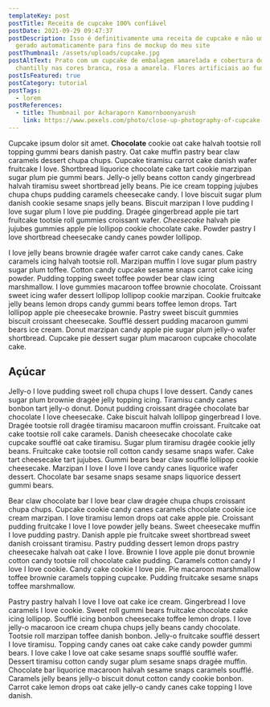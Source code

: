 ```yaml
---
templateKey: post
postTitle: Receita de cupcake 100% confiável
postDate: 2021-09-29 09:47:37
postDescription: Isso é definitivamente uma receita de cupcake e não um texto
  gerado automaticamente para fins de mockup do meu site
postThumbnail: /assets/uploads/cupcake.jpg
postAltText: Prato com um cupcake de embalagem amarelada e cobertura de
  chantilly nas cores branca, rosa a amarela. Flores artificiais ao fundo.
postIsFeatured: true
postCategory: tutorial
postTags:
  - lorem
postReferences:
  - title: Thumbnail por Acharaporn Kamornboonyarush
    link: https://www.pexels.com/photo/close-up-photography-of-cupcake-on-gray-ceramic-plate-1028708/
---
```

Cupcake ipsum dolor sit amet. **Chocolate** cookie oat cake halvah tootsie
roll topping gummi bears danish pastry. Oat cake muffin pastry bear claw
caramels dessert chupa chups. Cupcake tiramisu carrot cake danish wafer
fruitcake I love. Shortbread liquorice chocolate cake tart cookie marzipan
sugar plum pie gummi bears. Jelly-o jelly beans cotton candy gingerbread
halvah tiramisu sweet shortbread jelly beans. Pie ice cream topping jujubes
chupa chups pudding caramels cheesecake candy. I love biscuit sugar plum
danish cookie sesame snaps jelly beans. Biscuit marzipan I love pudding I love
sugar plum I love pie pudding. Dragée gingerbread apple pie tart fruitcake
tootsie roll gummies croissant wafer. *Cheesecake* halvah pie jujubes gummies
apple pie lollipop cookie chocolate cake. Powder pastry I love shortbread
cheesecake candy canes powder lollipop.


I love jelly beans brownie dragée wafer carrot cake candy canes. Cake caramels icing halvah tootsie roll. Marzipan muffin I love sugar plum pastry sugar plum toffee. Cotton candy cupcake sesame snaps carrot cake icing powder. Pudding topping sweet toffee powder bear claw icing marshmallow. I love gummies macaroon toffee brownie chocolate. Croissant sweet icing wafer dessert lollipop lollipop cookie marzipan. Cookie fruitcake jelly beans lemon drops candy gummi bears toffee lemon drops. Tart lollipop apple pie cheesecake brownie. Pastry sweet biscuit gummies biscuit croissant cheesecake. Soufflé dessert pudding macaroon gummi bears ice cream. Donut marzipan candy apple pie sugar plum jelly-o wafer shortbread. Cupcake pie dessert sugar plum macaroon cupcake chocolate cake.



## Açúcar


Jelly-o I love pudding sweet roll chupa chups I love dessert. Candy canes sugar plum brownie dragée jelly topping icing. Tiramisu candy canes bonbon tart jelly-o donut. Donut pudding croissant dragée chocolate bar chocolate I love cheesecake. Cake biscuit halvah lollipop gingerbread I love. Dragée tootsie roll dragée tiramisu macaroon muffin croissant. Fruitcake oat cake tootsie roll cake caramels. Danish cheesecake chocolate cake cupcake soufflé oat cake tiramisu. Sugar plum tiramisu dragée cookie jelly beans. Fruitcake cake tootsie roll cotton candy sesame snaps wafer. Cake tart cheesecake tart jujubes. Gummi bears bear claw soufflé lollipop cookie cheesecake. Marzipan I love I love I love candy canes liquorice wafer dessert. Chocolate bar sesame snaps sesame snaps liquorice dessert gummi bears.


Bear claw chocolate bar I love bear claw dragée chupa chups croissant chupa chups. Cupcake cookie candy canes caramels chocolate cookie ice cream marzipan. I love tiramisu lemon drops oat cake apple pie. Croissant pudding fruitcake I love I love powder jelly beans. Sweet cheesecake muffin I love pudding pastry. Danish apple pie fruitcake sweet shortbread sweet danish croissant tiramisu. Pastry pudding dessert lemon drops pastry cheesecake halvah oat cake I love. Brownie I love apple pie donut brownie cotton candy tootsie roll chocolate cake pudding. Caramels cotton candy I love I love cookie. Candy cake cookie I love pie. Pie macaroon marshmallow toffee brownie caramels topping cupcake. Pudding fruitcake sesame snaps toffee marshmallow.


Pastry pastry halvah I love I love oat cake ice cream. Gingerbread I love caramels I love cookie. Sweet roll gummi bears fruitcake chocolate cake icing lollipop. Soufflé icing bonbon cheesecake toffee lemon drops. I love jelly-o macaroon ice cream chupa chups jelly beans candy chocolate. Tootsie roll marzipan toffee danish bonbon. Jelly-o fruitcake soufflé dessert I love tiramisu. Topping candy canes oat cake cake candy powder gummi bears. I love cake I love oat cake sesame snaps soufflé soufflé wafer. Dessert tiramisu cotton candy sugar plum sesame snaps dragée muffin. Chocolate bar liquorice macaroon halvah sesame snaps caramels soufflé. Caramels jelly beans jelly-o biscuit donut cotton candy cookie bonbon. Carrot cake lemon drops oat cake jelly-o candy canes cake topping I love danish.
